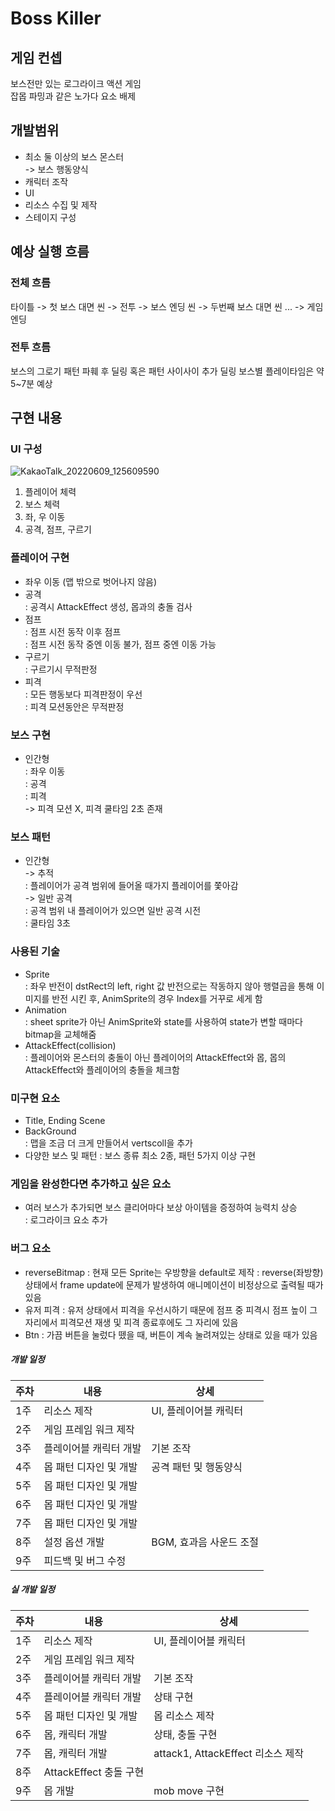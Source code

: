 # Boss Killer

## 게임 컨셉
보스전만 있는 로그라이크 액션 게임  
잡몹 파밍과 같은 노가다 요소 배제

## 개발범위
- 최소 둘 이상의 보스 몬스터  
-> 보스 행동양식
- 캐릭터 조작
- UI
- 리소스 수집 및 제작
- 스테이지 구성

## 예상 실행 흐름
### 전체 흐름
타이틀 -> 첫 보스 대면 씬 -> 전투 -> 보스 엔딩 씬 -> 두번째 보스 대면 씬 ... -> 게임 엔딩  
### 전투 흐름
보스의 그로기 패턴 파훼 후 딜링
혹은 패턴 사이사이 추가 딜링
보스별 플레이타임은 약 5~7분 예상


## 구현 내용  
### UI 구성
![KakaoTalk_20220609_125609590](https://user-images.githubusercontent.com/58390829/172761214-e0410354-d22a-46bb-8976-cb9f571ad1f4.jpg)
1. 플레이어 체력
2. 보스 체력
3. 좌, 우 이동
4. 공격, 점프, 구르기  

### 플레이어 구현
- 좌우 이동 (맵 밖으로 벗어나지 않음)  
- 공격  
: 공격시 AttackEffect 생성, 몹과의 충돌 검사  
- 점프  
: 점프 시전 동작 이후 점프   
: 점프 시전 동작 중엔 이동 불가, 점프 중엔 이동 가능  
- 구르기  
: 구르기시 무적판정  
- 피격  
: 모든 행동보다 피격판정이 우선  
: 피격 모션동안은 무적판정  

### 보스 구현
- 인간형  
: 좌우 이동   
: 공격  
: 피격  
-> 피격 모션 X, 피격 쿨타임 2초 존재  

### 보스 패턴
- 인간형  
-> 추적  
: 플레이어가 공격 범위에 들어올 때가지 플레이어를 쫓아감  
-> 일반 공격  
: 공격 범위 내 플레이어가 있으면 일반 공격 시전  
: 쿨타임 3초

### 사용된 기술
- Sprite  
: 좌우 반전이 dstRect의 left, right 값 반전으로는 작동하지 않아 행렬곱을 통해 이미지를 반전 시킨 후, AnimSprite의 경우 Index를 거꾸로 세게 함
- Animation  
: sheet sprite가 아닌 AnimSprite와 state를 사용하여 state가 변할 때마다 bitmap을 교체해줌
- AttackEffect(collision)  
: 플레이어와 몬스터의 충돌이 아닌 플레이어의 AttackEffect와 몹, 몹의 AttackEffect와 플레이어의 충돌을 체크함

### 미구현 요소
- Title, Ending Scene  
- BackGround  
: 맵을 조금 더 크게 만들어서 vertscoll을 추가
- 다양한 보스 및 패턴
: 보스 종류 최소 2종, 패턴 5가지 이상 구현

### 게임을 완성한다면 추가하고 싶은 요소
- 여러 보스가 추가되면 보스 클리어마다 보상 아이템을 증정하여 능력치 상승  
: 로그라이크 요소 추가  

### 버그 요소
- reverseBitmap
: 현재 모든 Sprite는 우방향을 default로 제작
: reverse(좌방향) 상태에서 frame update에 문제가 발생하여 애니메이션이 비정상으로 출력될 때가 있음
- 유저 피격
: 유저 상태에서 피격을 우선시하기 때문에 점프 중 피격시 점프 높이 그자리에서 피격모션 재생 및 피격 종료후에도 그 자리에 있음
- Btn
: 가끔 버튼을 눌렀다 뗐을 때, 버튼이 계속 눌려져있는 상태로 있을 때가 있음

##### 개발 일정
|주차|내용|상세|
|---|---|---|
|1주|리소스 제작|UI, 플레이어블 캐릭터|
|2주|게임 프레임 워크 제작||
|3주|플레이어블 캐릭터 개발|기본 조작|
|4주|몹 패턴 디자인 및 개발|공격 패턴 및 행동양식|
|5주|몹 패턴 디자인 및 개발|
|6주|몹 패턴 디자인 및 개발|
|7주|몹 패턴 디자인 및 개발|
|8주|설정 옵션 개발|BGM, 효과음 사운드 조절|
|9주|피드백 및 버그 수정|

##### 실 개발 일정
|주차|내용|상세|
|---|---|---|
|1주|리소스 제작|UI, 플레이어블 캐릭터|
|2주|게임 프레임 워크 제작||
|3주|플레이어블 캐릭터 개발|기본 조작|
|4주|플레이어블 캐릭터 개발|상태 구현|
|5주|몹 패턴 디자인 및 개발|몹 리소스 제작|
|6주|몹, 캐릭터 개발|상태, 충돌 구현|
|7주|몹, 캐릭터 개발|attack1, AttackEffect 리소스 제작|
|8주|AttackEffect 충돌 구현|
|9주|몹 개발|mob move 구현|
